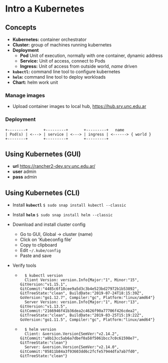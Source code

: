 # Intro a Kubernetes

## Concepts

- **Kubernetes:** container orchestrator
- **Cluster:** group of machines running kubernetes
- **Deployment**
	- **Pod** Unit of execution, normally with one container, dynamic address
	- **Service:** Unit of access, connect to Pods
	- **Ingress:** Unit of access from outside world, *name* driven
- **`kubectl`:** command line tool to configure kubernetes
- **`helm`:** command line tool to deploy workloads
- **Chart:** helm work unit

### Manage images

- Upload container images to local hub, https://hub.srv.unc.edu.ar

### Deployment

```     
+--------+       +---------+       +---------+   name                 
| Pod(s) | <---> | service | <---> | ingress | <------> { world } 
+--------+       +---------+       +---------+
```

## Using Kubernetes (GUI)

- **url** https://rancher2-dev.srv.unc.edu.ar/
- **user** admin
- **pass** admin

## Using Kubernetes (CLI)

- Install **`kubectl`** 
  `$ sudo snap install kubectl --classic`

- Install **`helm`** 
  `$ sudo snap install helm --classic`

- Download and install cluster config 
	- Go to GUI, Global -> cluster (name) 
	- Click on  'Kubeconfig file'
	- Copy to clipboard
	- Edit `~/.kube/config`
	- Paste and save

- Verify tools
	- ```
		$ kubectl version
		Client Version: version.Info{Major:"1", Minor:"15", GitVersion:"v1.15.1", GitCommit:"4485c6f18cee9a5d3c3b4e523bd27972b1b53892", GitTreeState:"clean", BuildDate:"2019-07-24T18:15:39Z", GoVersion:"go1.12.7", Compiler:"gc", Platform:"linux/amd64"}
		Server Version: version.Info{Major:"1", Minor:"13", GitVersion:"v1.13.5", GitCommit:"2166946f41b36dea2c4626f90a77706f426cdea2", GitTreeState:"clean", BuildDate:"2019-03-25T15:19:22Z", GoVersion:"go1.11.5", Compiler:"gc", Platform:"linux/amd64"}
	  ```

	- ```
		$ helm version
		Client: &version.Version{SemVer:"v2.14.2", GitCommit:"a8b13cc5ab6a7dbef0a58f5061bcc7c0c61598e7", GitTreeState:"clean"}
		Server: &version.Version{SemVer:"v2.14.0", GitCommit:"05811b84a3f93603dd6c2fcfe57944dfa7ab7fd0", GitTreeState:"clean"}
	  ```


